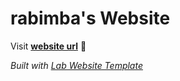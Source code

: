 
# rabimba's Website

Visit **[website url](#)** 🚀

_Built with [Lab Website Template](https://greene-lab.gitbook.io/lab-website-template-docs)_

